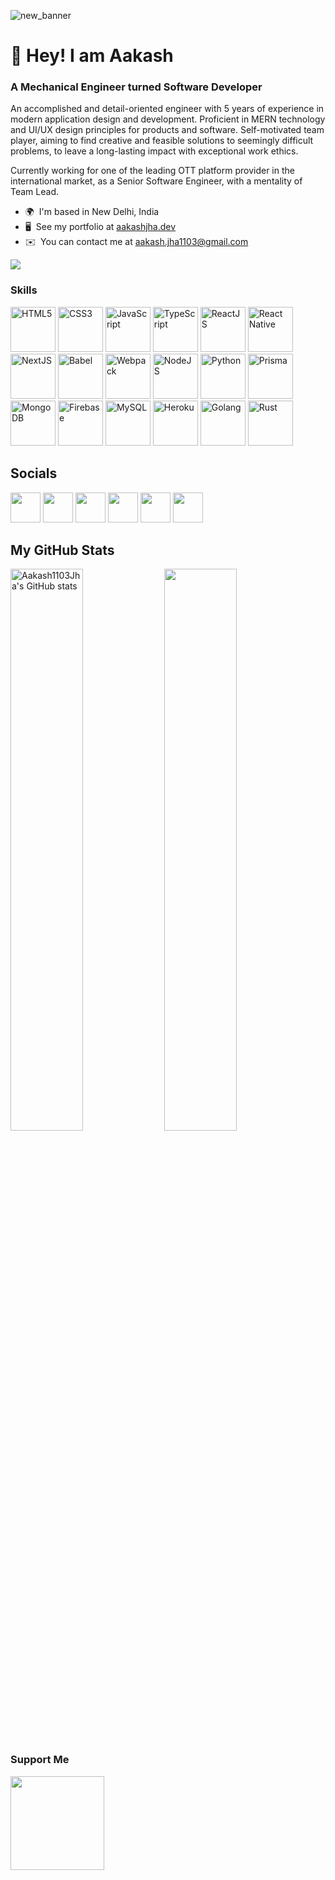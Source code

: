 ![new_banner](https://user-images.githubusercontent.com/52240895/165217870-b5b70846-0f76-41d4-b5ad-d844bce86121.png)

# 👋 Hey! I am Aakash

### A Mechanical Engineer turned Software Developer

An accomplished and detail-oriented engineer with 5 years of experience in modern application design and development. Proficient in MERN technology and UI/UX design principles for products and software. Self-motivated team player, aiming to find creative and feasible solutions to seemingly difficult problems, to leave a long-lasting impact with exceptional work ethics.

Currently working for one of the leading OTT platform provider in the international market, as a Senior Software Engineer, with a mentality of Team Lead. 

* 🌍  I'm based in New Delhi, India 
* 🖥️  See my portfolio at [aakashjha.dev](https://www.aakashjha.dev) 
* ✉️  You can contact me at [aakash.jha1103@gmail.com](mailto:aakash.jha1103@gmail.com)

<a href="https://www.twitter.com/Aakash1103Jha" target="_blank" rel="noreferrer"><img src="https://img.shields.io/twitter/follow/Aakash1103Jha?logo=twitter&style=for-the-badge&color=0891b2&labelColor=1c1917" /></a>
### Skills

<img src="https://d24f27ag4t5yte.cloudfront.net/icons/html-1.svg" width="72" height="72" alt="HTML5" />  <img src="https://d24f27ag4t5yte.cloudfront.net/icons/css-3.svg" width="72" height="72" alt="CSS3" />  <img src="https://d24f27ag4t5yte.cloudfront.net/icons/logo-javascript.svg" width="72" height="72" alt="JavaScript" />  <img src="https://d24f27ag4t5yte.cloudfront.net/icons/typescript.svg" width="72" height="72" alt="TypeScript" />  <img src="https://d24f27ag4t5yte.cloudfront.net/icons/react-2.svg" width="72" height="72" alt="ReactJS" />  <img src="https://d24f27ag4t5yte.cloudfront.net/icons/react-native-1.svg" width="72" height="72" alt="React Native" />  <img src="https://d24f27ag4t5yte.cloudfront.net/icons/next-js.svg" width="72" height="72" alt="NextJS" />  <img src="https://d24f27ag4t5yte.cloudfront.net/icons/babel-10.svg" width="72" height="72" alt="Babel" />  <img src="https://d24f27ag4t5yte.cloudfront.net/icons/webpack-icon.svg" width="72" height="72" alt="Webpack" />  <img src="https://d24f27ag4t5yte.cloudfront.net/icons/nodejs-icon.svg" width="72" height="72" alt="NodeJS" />  <img src="https://d24f27ag4t5yte.cloudfront.net/icons/python-5.svg" width="72" height="72" alt="Python" />  <img src="https://d24f27ag4t5yte.cloudfront.net/icons/prisma-3.svg" width="72" height="72" alt="Prisma" />  <img src="https://d24f27ag4t5yte.cloudfront.net/icons/mongodb-icon-1.svg" width="72" height="72" alt="MongoDB" />  <img src="https://d24f27ag4t5yte.cloudfront.net/icons/firebase-1.svg" width="72" height="72" alt="Firebase" />  <img src="https://d24f27ag4t5yte.cloudfront.net/icons/mysql-6.svg" width="72" height="72" alt="MySQL" />  <img src="https://d24f27ag4t5yte.cloudfront.net/icons/heroku-4.svg" width="72" height="72" alt="Heroku" />  <img src="https://d24f27ag4t5yte.cloudfront.net/icons/go-logo-1.svg" width="72" height="72" alt="Golang" />  <img src="https://d24f27ag4t5yte.cloudfront.net/icons/rust.svg" width="72" height="72" alt="Rust" />
## Socials  

<p align="left"> <a href="https://www.github.com/Aakash1103Jha" target="_blank" rel="noreferrer"><img src="https://raw.githubusercontent.com/danielcranney/readme-generator/main/public/icons/socials/github.svg" width="48" height="48" /></a> <a href="http://www.instagram.com/aakash1103jha" target="_blank" rel="noreferrer"><img src="https://raw.githubusercontent.com/danielcranney/readme-generator/main/public/icons/socials/instagram.svg" width="48" height="48" /></a> <a href="https://www.linkedin.com/in/aakash1103jha" target="_blank" rel="noreferrer"><img src="https://raw.githubusercontent.com/danielcranney/readme-generator/main/public/icons/socials/linkedin.svg" width="48" height="48" /></a> <a href="http://www.medium.com/@aakash.jha1103" target="_blank" rel="noreferrer"><img src="https://raw.githubusercontent.com/danielcranney/readme-generator/main/public/icons/socials/medium.svg" width="48" height="48" /></a> <a href="https://www.stackoverflow.com/users/18258744/aakash-jha" target="_blank" rel="noreferrer"><img src="https://raw.githubusercontent.com/danielcranney/readme-generator/main/public/icons/socials/stackoverflow.svg" width="48" height="48" /></a> <a href="https://www.twitter.com/Aakash1103Jha" target="_blank" rel="noreferrer"><img src="https://raw.githubusercontent.com/danielcranney/readme-generator/main/public/icons/socials/twitter.svg" width="48" height="48" /></a></p>

## My GitHub Stats

<a href="http://www.github.com/Aakash1103Jha"><img src="https://github-readme-stats.vercel.app/api?username=Aakash1103Jha&show_icons=true&hide=&count_private=true&title_color=0891b2&text_color=ffffff&icon_color=0891b2&bg_color=1c1917&hide_border=true&show_icons=true" width="48%" alt="Aakash1103Jha's GitHub stats" /></a> <a href="http://www.github.com/Aakash1103Jha"><img src="https://github-readme-streak-stats.herokuapp.com/?user=Aakash1103Jha&stroke=ffffff&background=1c1917&ring=0891b2&fire=0891b2&currStreakNum=ffffff&currStreakLabel=0891b2&sideNums=ffffff&sideLabels=ffffff&dates=ffffff&hide_border=true" width="48%"/></a>

### Support Me

<a href="https://www.buymeacoffee.com/aakashjha1103"><img src="https://cdn.buymeacoffee.com/buttons/v2/default-yellow.png" width="150" /></a>
